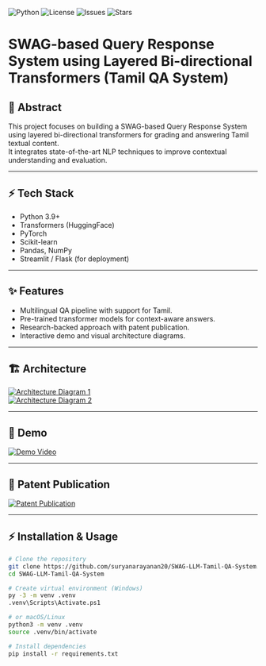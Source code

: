 ![Python](https://img.shields.io/badge/Python-3.9+-blue?logo=python)
![License](https://img.shields.io/badge/License-MIT-green)
![Issues](https://img.shields.io/github/issues/suryanarayanan20/SWAG-LLM-Tamil-QA-System)
![Stars](https://img.shields.io/github/stars/suryanarayanan20/SWAG-LLM-Tamil-QA-System)

# SWAG-based Query Response System using Layered Bi-directional Transformers (Tamil QA System)

## 📖 Abstract
This project focuses on building a SWAG-based Query Response System using layered bi-directional transformers for grading and answering Tamil textual content.  
It integrates state-of-the-art NLP techniques to improve contextual understanding and evaluation.

---

## ⚡ Tech Stack
- Python 3.9+
- Transformers (HuggingFace)
- PyTorch
- Scikit-learn
- Pandas, NumPy
- Streamlit / Flask (for deployment)

---

## ✨ Features
- Multilingual QA pipeline with support for Tamil.
- Pre-trained transformer models for context-aware answers.
- Research-backed approach with patent publication.
- Interactive demo and visual architecture diagrams.

---

## 🏗️ Architecture
[![Architecture Diagram 1](https://img.shields.io/badge/Architecture%201–View%20on%20Drive-blue?style=for-the-badge&logo=google-drive)](https://drive.google.com/file/d/1kPN-YbF-bT19FOGwxsJKGKaw5MdShzUf/view?usp=drive_link)  
[![Architecture Diagram 2](https://img.shields.io/badge/Architecture%202–View%20on%20Drive-blue?style=for-the-badge&logo=google-drive)](https://drive.google.com/file/d/10TSaNKWlw8r31FE3njhQvmz3NyI1w4xP/view?usp=drive_link)

---

## 🎥 Demo
[![Demo Video](https://img.shields.io/badge/Demo%20Video–View%20on%20Drive-red?style=for-the-badge&logo=google-drive)](https://drive.google.com/file/d/1G099bz2vhskxDhVxSvC8bQOJqq-TxRbH/view?usp=drive_link)

---

## 📑 Patent Publication
[![Patent Publication](https://img.shields.io/badge/Patent%20Publication–View%20on%20Drive-green?style=for-the-badge&logo=google-drive)](https://drive.google.com/file/d/1EuzM8frbSM9_psxXouDCEaNt1WkMV-kq/view?usp=drive_link)

---

## ⚡ Installation & Usage

```bash
# Clone the repository
git clone https://github.com/suryanarayanan20/SWAG-LLM-Tamil-QA-System.git
cd SWAG-LLM-Tamil-QA-System

# Create virtual environment (Windows)
py -3 -m venv .venv
.venv\Scripts\Activate.ps1

# or macOS/Linux
python3 -m venv .venv
source .venv/bin/activate

# Install dependencies
pip install -r requirements.txt

